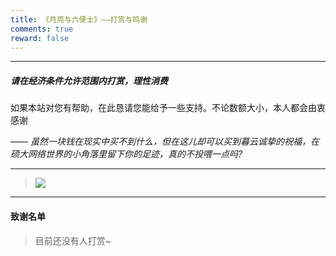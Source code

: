```yaml
---
title: 《月亮与六便士》——打赏与鸣谢
comments: true
reward: false
---
```


---

##### **请在经济条件允许范围内打赏，理性消费**

如果本站对您有帮助，在此恳请您能给予一些支持。不论数额大小，本人都会由衷感谢

_—— 虽然一块钱在现实中买不到什么，但在这儿却可以买到暮云诚挚的祝福，在硕大网络世界的小角落里留下你的足迹，真的不投喂一点吗?_

---

<div class="success">

> ![](https://cdn.jsdelivr.net/gh/ShanMuYunQiu/Image/social/allpay.png)

</div>

---

#### **致谢名单**

<div class="success">

> 目前还没有人打赏~

</div>
